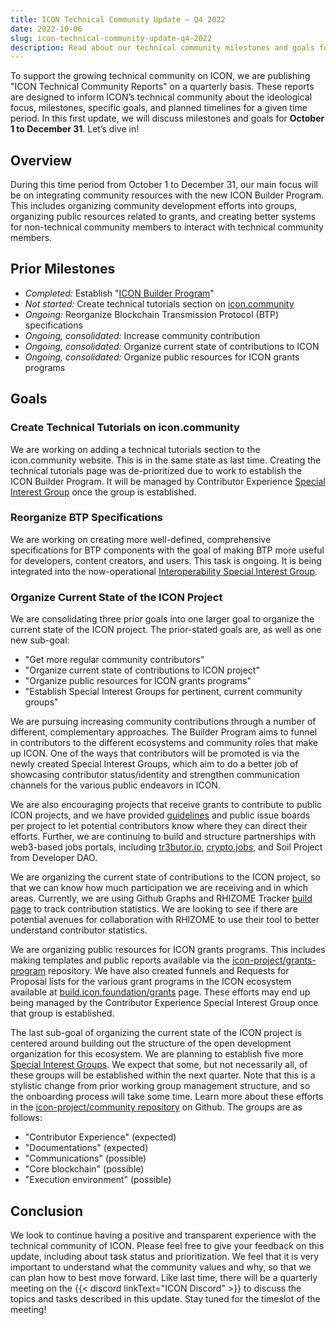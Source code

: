 ```yaml
---
title: ICON Technical Community Update – Q4 2022
date: 2022-10-06
slug: icon-technical-community-update-q4-2022
description: Read about our technical community milestones and goals for October 1 to December 31.
---
```


To support the growing technical community on ICON, we are publishing "ICON Technical Community Reports" on a quarterly basis. These reports are designed to inform ICON’s technical community about  the ideological focus, milestones, specific goals, and planned timelines for a given time period. In this first update, we will discuss  milestones and goals for **October 1 to December 31**. Let’s dive in!

## Overview

During this time period from October 1 to December 31, our main focus will be on integrating community resources with the new ICON Builder Program. This includes organizing community development efforts into groups, organizing public resources related to grants, and creating better systems for non-technical community members to interact with technical community members.

## Prior Milestones

* *Completed:* Establish "[ICON Builder Program](https://build.icon.foundation)"
* *Not started:* Create technical tutorials section on [icon.community](https://icon.community)
* *Ongoing:* Reorganize Blockchain Transmission Protocol (BTP) specifications
* *Ongoing, consolidated:* Increase community contribution
* *Ongoing, consolidated:* Organize current state of contributions to ICON
* *Ongoing, consolidated:* Organize public resources for ICON grants programs

## Goals

### Create Technical Tutorials on icon.community

We are working on adding a technical tutorials section to the icon.community website. This is in the same state as last time. Creating the technical tutorials page was de-prioritized due to work to establish the ICON Builder Program. It will be managed by Contributor Experience [Special Interest Group](https://github.com/icon-project/community/blob/main/GOVERNANCE.md#special-interest-groups) once the group is established.

### Reorganize BTP Specifications

We are working on creating more well-defined, comprehensive specifications for BTP components with the goal of making BTP more useful for developers, content creators, and users. This task is ongoing. It is being integrated into the now-operational [Interoperability Special Interest Group](https://github.com/icon-project/community/tree/main/special-interest-groups/interoperability).

### Organize Current State of the ICON Project

We are consolidating three prior goals into one larger goal to organize the current state of the ICON project. The prior-stated goals are, as well as one new sub-goal:

* "Get more regular community contributors"
* "Organize current state of contributions to ICON project"
* "Organize public resources for ICON grants programs"
* "Establish Special Interest Groups for pertinent, current community groups"

We are pursuing increasing community contributions through a number of different, complementary approaches. The Builder Program aims to funnel in contributors to the different ecosystems and community roles that make up ICON. One of the ways that contributors will be promoted is via the newly created Special Interest Groups, which aim to do a better job of showcasing contributor status/identity and strengthen communication channels for the various public endeavors in ICON.

We are also encouraging projects that receive grants to contribute to public ICON projects, and we have provided [guidelines](https://github.com/icon-project/community/tree/main/guidelines) and public issue boards per project to let potential contributors know where they can direct their efforts. Further, we are continuing to build and structure partnerships with web3-based jobs portals, including [tr3butor.io](https://app.tr3butor.io), [crypto.jobs](https://crypto.jobs), and Soil Project from Developer DAO.

We are organizing the current state of contributions to the ICON project, so that we can know how much participation we are receiving and in which areas. Currently, we are using Github Graphs and RHIZOME Tracker [build page](https://tracker.rhizome.dev/build/) to track contribution statistics. We are looking to see if there are potential avenues for collaboration with RHIZOME to use their tool to better understand contributor statistics.

We are organizing public resources for ICON grants programs. This includes making templates and public reports available via the [icon-project/grants-program](https://github.com/icon-project/grants-program) repository. We have also created funnels and Requests for Proposal lists for the various grant programs in the ICON ecosystem available at [build.icon.foundation/grants](https://build.icon.foundation/grants) page. These efforts may end up being managed by the Contributor Experience Special Interest Group once that group is established.

The last sub-goal of organizing the current state of the ICON project is centered around building out the structure of the open development organization for this ecosystem. We are planning to establish five more [Special Interest Groups](https://github.com/icon-project/community/blob/main/GOVERNANCE.md#special-interest-groups). We expect that some, but not necessarily all, of these groups will be established within the next quarter. Note that this is a stylistic change from prior working group management structure, and so the onboarding process will take some time. Learn more about these efforts in the [icon-project/community repository](https://github.com/icon-project/community) on Github. The groups are as follows:

* "Contributor Experience" (expected)
* "Documentations" (expected)
* "Communications" (possible)
* "Core blockchain" (possible)
* "Execution environment" (possible)

## Conclusion

We look to continue having a positive and transparent experience with the technical community of ICON. Please feel free to give your feedback on this update, including about task status and prioritization. We feel that it is very important to understand what the community values and why, so that we can plan how to best move forward. Like last time, there will be a quarterly meeting on the {{< discord linkText="ICON Discord" >}} to discuss the topics and tasks described in this update. Stay tuned for the timeslot of the meeting!
